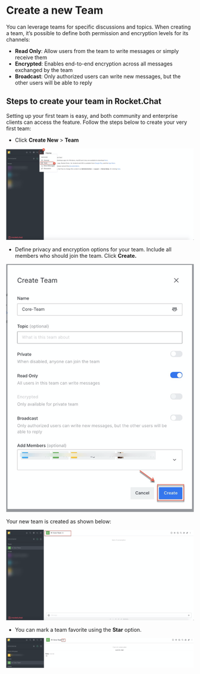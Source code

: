 # Create a new Team

You can leverage teams for specific discussions and topics. When creating a team, it’s possible to define both permission and encryption levels for its channels:

* **Read Only**: Allow users from the team to write messages or simply receive them
* **Encrypted**: Enables end-to-end encryption across all messages exchanged by the team
* **Broadcast**: Only authorized users can write new messages, but the other users will be able to reply

## **Steps to create your team in Rocket.Chat**

Setting up your first team is easy, and both community and enterprise clients can access the feature. Follow the steps below to create your very first team:

* Click **Create New** > **Team**

![](<../../../../.gitbook/assets/image (339).png>)

* Define privacy and encryption options for your team. Include all members who should join the team. Click **Create.**

![](<../../../../.gitbook/assets/image (340).png>)

Your new team is created as shown below:

![](<../../../../.gitbook/assets/image (341).png>)

* You can mark a team favorite using the **Star** option.

![](<../../../../.gitbook/assets/image (349) (1) (1) (1) (1) (2) (2) (2) (2) (2) (1) (1) (1) (1) (4) (2).png>)

